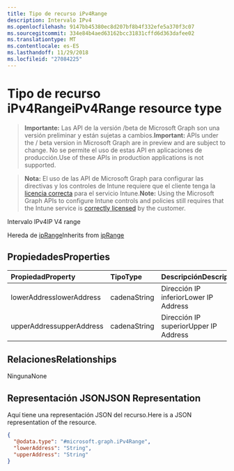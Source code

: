 ```yaml
---
title: Tipo de recurso iPv4Range
description: Intervalo IPv4
ms.openlocfilehash: 9147bb45380ec8d207bf8b4f332efe5a370f3c07
ms.sourcegitcommit: 334e84b4aed63162bcc31831cffd6d363dafee02
ms.translationtype: MT
ms.contentlocale: es-ES
ms.lasthandoff: 11/29/2018
ms.locfileid: "27084225"
---
```

# <a name="ipv4range-resource-type"></a><span data-ttu-id="27936-103">Tipo de recurso iPv4Range</span><span class="sxs-lookup"><span data-stu-id="27936-103">iPv4Range resource type</span></span>

> <span data-ttu-id="27936-104">**Importante:** Las API de la versión /beta de Microsoft Graph son una versión preliminar y están sujetas a cambios.</span><span class="sxs-lookup"><span data-stu-id="27936-104">**Important:** APIs under the / beta version in Microsoft Graph are in preview and are subject to change.</span></span> <span data-ttu-id="27936-105">No se permite el uso de estas API en aplicaciones de producción.</span><span class="sxs-lookup"><span data-stu-id="27936-105">Use of these APIs in production applications is not supported.</span></span>

> <span data-ttu-id="27936-106">**Nota:** El uso de las API de Microsoft Graph para configurar las directivas y los controles de Intune requiere que el cliente tenga la [licencia correcta](https://go.microsoft.com/fwlink/?linkid=839381) para el servicio Intune.</span><span class="sxs-lookup"><span data-stu-id="27936-106">**Note:** Using the Microsoft Graph APIs to configure Intune controls and policies still requires that the Intune service is [correctly licensed](https://go.microsoft.com/fwlink/?linkid=839381) by the customer.</span></span>

<span data-ttu-id="27936-107">Intervalo IPv4</span><span class="sxs-lookup"><span data-stu-id="27936-107">IP V4 range</span></span>

<span data-ttu-id="27936-108">Hereda de [ipRange](../resources/intune-shared-iprange.md)</span><span class="sxs-lookup"><span data-stu-id="27936-108">Inherits from [ipRange](../resources/intune-shared-iprange.md)</span></span>

## <a name="properties"></a><span data-ttu-id="27936-109">Propiedades</span><span class="sxs-lookup"><span data-stu-id="27936-109">Properties</span></span>
|<span data-ttu-id="27936-110">Propiedad</span><span class="sxs-lookup"><span data-stu-id="27936-110">Property</span></span>|<span data-ttu-id="27936-111">Tipo</span><span class="sxs-lookup"><span data-stu-id="27936-111">Type</span></span>|<span data-ttu-id="27936-112">Descripción</span><span class="sxs-lookup"><span data-stu-id="27936-112">Description</span></span>|
|:---|:---|:---|
|<span data-ttu-id="27936-113">lowerAddress</span><span class="sxs-lookup"><span data-stu-id="27936-113">lowerAddress</span></span>|<span data-ttu-id="27936-114">cadena</span><span class="sxs-lookup"><span data-stu-id="27936-114">String</span></span>|<span data-ttu-id="27936-115">Dirección IP inferior</span><span class="sxs-lookup"><span data-stu-id="27936-115">Lower IP Address</span></span>|
|<span data-ttu-id="27936-116">upperAddress</span><span class="sxs-lookup"><span data-stu-id="27936-116">upperAddress</span></span>|<span data-ttu-id="27936-117">cadena</span><span class="sxs-lookup"><span data-stu-id="27936-117">String</span></span>|<span data-ttu-id="27936-118">Dirección IP superior</span><span class="sxs-lookup"><span data-stu-id="27936-118">Upper IP Address</span></span>|

## <a name="relationships"></a><span data-ttu-id="27936-119">Relaciones</span><span class="sxs-lookup"><span data-stu-id="27936-119">Relationships</span></span>
<span data-ttu-id="27936-120">Ninguna</span><span class="sxs-lookup"><span data-stu-id="27936-120">None</span></span>

## <a name="json-representation"></a><span data-ttu-id="27936-121">Representación JSON</span><span class="sxs-lookup"><span data-stu-id="27936-121">JSON Representation</span></span>
<span data-ttu-id="27936-122">Aquí tiene una representación JSON del recurso.</span><span class="sxs-lookup"><span data-stu-id="27936-122">Here is a JSON representation of the resource.</span></span>
<!-- {
  "blockType": "resource",
  "keyProperty": "id",
  "@odata.type": "microsoft.graph.iPv4Range"
}
-->
``` json
{
  "@odata.type": "#microsoft.graph.iPv4Range",
  "lowerAddress": "String",
  "upperAddress": "String"
}
```



